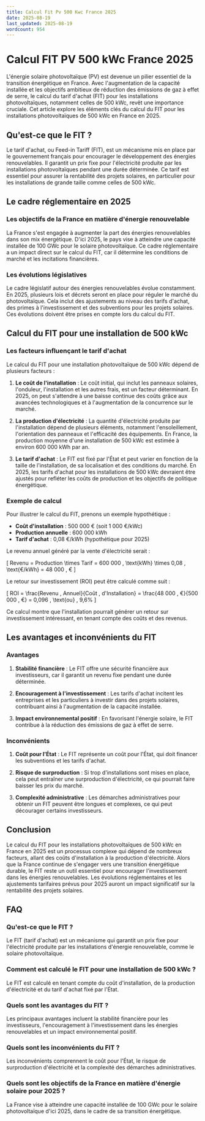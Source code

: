 ```yaml
---
title: Calcul Fit Pv 500 Kwc France 2025
date: 2025-08-19
last_updated: 2025-08-19
wordcount: 954
---
```


# Calcul FIT PV 500 kWc France 2025

L'énergie solaire photovoltaïque (PV) est devenue un pilier essentiel de la transition énergétique en France. Avec l'augmentation de la capacité installée et les objectifs ambitieux de réduction des émissions de gaz à effet de serre, le calcul du tarif d'achat (FIT) pour les installations photovoltaïques, notamment celles de 500 kWc, revêt une importance cruciale. Cet article explore les éléments clés du calcul du FIT pour les installations photovoltaïques de 500 kWc en France en 2025.

## Qu'est-ce que le FIT ?

Le tarif d'achat, ou Feed-in Tariff (FIT), est un mécanisme mis en place par le gouvernement français pour encourager le développement des énergies renouvelables. Il garantit un prix fixe pour l'électricité produite par les installations photovoltaïques pendant une durée déterminée. Ce tarif est essentiel pour assurer la rentabilité des projets solaires, en particulier pour les installations de grande taille comme celles de 500 kWc.

## Le cadre réglementaire en 2025

### Les objectifs de la France en matière d'énergie renouvelable

La France s'est engagée à augmenter la part des énergies renouvelables dans son mix énergétique. D'ici 2025, le pays vise à atteindre une capacité installée de 100 GWc pour le solaire photovoltaïque. Ce cadre réglementaire a un impact direct sur le calcul du FIT, car il détermine les conditions de marché et les incitations financières.

### Les évolutions législatives

Le cadre législatif autour des énergies renouvelables évolue constamment. En 2025, plusieurs lois et décrets seront en place pour réguler le marché du photovoltaïque. Cela inclut des ajustements au niveau des tarifs d'achat, des primes à l'investissement et des subventions pour les projets solaires. Ces évolutions doivent être prises en compte lors du calcul du FIT.

## Calcul du FIT pour une installation de 500 kWc

### Les facteurs influençant le tarif d'achat

Le calcul du FIT pour une installation photovoltaïque de 500 kWc dépend de plusieurs facteurs :

1. **Le coût de l'installation** : Le coût initial, qui inclut les panneaux solaires, l'onduleur, l'installation et les autres frais, est un facteur déterminant. En 2025, on peut s'attendre à une baisse continue des coûts grâce aux avancées technologiques et à l'augmentation de la concurrence sur le marché.

2. **La production d'électricité** : La quantité d'électricité produite par l'installation dépend de plusieurs éléments, notamment l'ensoleillement, l'orientation des panneaux et l'efficacité des équipements. En France, la production moyenne d'une installation de 500 kWc est estimée à environ 600 000 kWh par an.

3. **Le tarif d'achat** : Le FIT est fixé par l'État et peut varier en fonction de la taille de l'installation, de sa localisation et des conditions du marché. En 2025, les tarifs d'achat pour les installations de 500 kWc devraient être ajustés pour refléter les coûts de production et les objectifs de politique énergétique.

### Exemple de calcul

Pour illustrer le calcul du FIT, prenons un exemple hypothétique :

- **Coût d'installation** : 500 000 € (soit 1 000 €/kWc)
- **Production annuelle** : 600 000 kWh
- **Tarif d'achat** : 0,08 €/kWh (hypothétique pour 2025)

Le revenu annuel généré par la vente d'électricité serait :

\[
Revenu = Production \times Tarif = 600 000 \, \text{kWh} \times 0,08 \, \text{€/kWh} = 48 000 \, €
\]

Le retour sur investissement (ROI) peut être calculé comme suit :

\[
ROI = \frac{Revenu \, Annuel}{Coût \, d'Installation} = \frac{48 000 \, €}{500 000 \, €} = 0,096 \, \text{ou} \, 9,6\%
\]

Ce calcul montre que l'installation pourrait générer un retour sur investissement intéressant, en tenant compte des coûts et des revenus.

## Les avantages et inconvénients du FIT

### Avantages

1. **Stabilité financière** : Le FIT offre une sécurité financière aux investisseurs, car il garantit un revenu fixe pendant une durée déterminée.

2. **Encouragement à l'investissement** : Les tarifs d'achat incitent les entreprises et les particuliers à investir dans des projets solaires, contribuant ainsi à l'augmentation de la capacité installée.

3. **Impact environnemental positif** : En favorisant l'énergie solaire, le FIT contribue à la réduction des émissions de gaz à effet de serre.

### Inconvénients

1. **Coût pour l'État** : Le FIT représente un coût pour l'État, qui doit financer les subventions et les tarifs d'achat.

2. **Risque de surproduction** : Si trop d'installations sont mises en place, cela peut entraîner une surproduction d'électricité, ce qui pourrait faire baisser les prix du marché.

3. **Complexité administrative** : Les démarches administratives pour obtenir un FIT peuvent être longues et complexes, ce qui peut décourager certains investisseurs.

## Conclusion

Le calcul du FIT pour les installations photovoltaïques de 500 kWc en France en 2025 est un processus complexe qui dépend de nombreux facteurs, allant des coûts d'installation à la production d'électricité. Alors que la France continue de s'engager vers une transition énergétique durable, le FIT reste un outil essentiel pour encourager l'investissement dans les énergies renouvelables. Les évolutions réglementaires et les ajustements tarifaires prévus pour 2025 auront un impact significatif sur la rentabilité des projets solaires.

## FAQ

### Qu'est-ce que le FIT ?

Le FIT (tarif d'achat) est un mécanisme qui garantit un prix fixe pour l'électricité produite par les installations d'énergie renouvelable, comme le solaire photovoltaïque.

### Comment est calculé le FIT pour une installation de 500 kWc ?

Le FIT est calculé en tenant compte du coût d'installation, de la production d'électricité et du tarif d'achat fixé par l'État.

### Quels sont les avantages du FIT ?

Les principaux avantages incluent la stabilité financière pour les investisseurs, l'encouragement à l'investissement dans les énergies renouvelables et un impact environnemental positif.

### Quels sont les inconvénients du FIT ?

Les inconvénients comprennent le coût pour l'État, le risque de surproduction d'électricité et la complexité des démarches administratives.

### Quels sont les objectifs de la France en matière d'énergie solaire pour 2025 ?

La France vise à atteindre une capacité installée de 100 GWc pour le solaire photovoltaïque d'ici 2025, dans le cadre de sa transition énergétique.